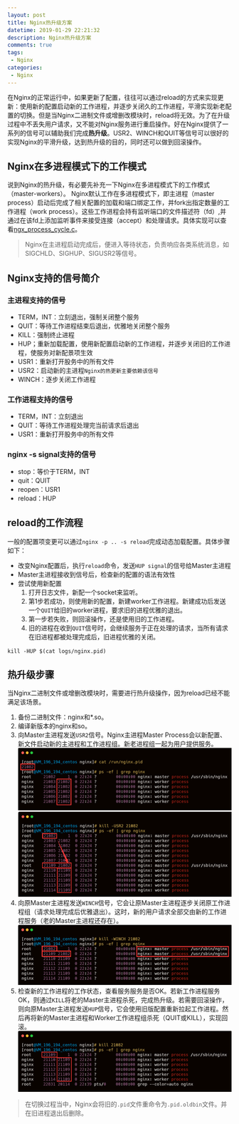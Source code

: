 ```yaml
---
layout: post
title: Nginx热升级方案
datetime: 2019-01-29 22:21:32
description: Nginx热升级方案
comments: true
tags:
 - Nginx
categories:
 - Nginx
---
```


在Nginx的正常运行中，如果更新了配置，往往可以通过reload的方式来实现更新：使用新的配置启动新的工作进程，并逐步关闭久的工作进程，平滑实现新老配置的切换。但是当Nginx二进制文件或增删改模块时，reload将无效。为了在升级过程中不丢失用户请求，又不能对Nginx服务进行重启操作。好在Nginx提供了一系列的信号可以辅助我们完成**热升级**。USR2、WINCH和QUIT等信号可以很好的实现Nginx的平滑升级，达到热升级的目的，同时还可以做到回滚操作。
<!--more-->

## Nginx在多进程模式下的工作模式
说到Nginx的热升级，有必要先补充一下Nginx在多进程模式下的工作模式（master-workers）。
Nginx默认工作在多进程模式下，即主进程（master process）启动后完成了相关配置的加载和端口绑定工作，并fork出指定数量的工作进程（work process）。这些工作进程会持有监听端口的文件描述符（fd）,并通过在该fd上添加监听事件来接受连接（accept）和处理请求。具体实现可以查看[ngx_process_cycle.c](https://github.com/nginx/nginx/blob/master/src/os/unix/ngx_process_cycle.c)。

> Nginx在主进程启动完成后，便进入等待状态，负责响应各类系统消息，如SIGCHLD、SIGHUP、SIGUSR2等信号。

## Nginx支持的信号简介
### 主进程支持的信号
 - TERM，INT：立刻退出，强制关闭整个服务
 - QUIT：等待工作进程结束后退出，优雅地关闭整个服务
 - KILL：强制终止进程
 - HUP；重新加载配置，使用新配置启动新的工作进程，并逐步关闭旧的工作进程，使服务对新配景项生效  
 - USR1：重新打开股务中的所有文件
 - USR2：启动新的主进程`Nginx的热更新主要依赖该信号`
 - WINCH：逐步关闭工作进程

### 工作进程支持的信号
 - TERM，INT：立刻退出
 - QUIT：等待工作进程处理完当前请求后退出
 - USR1：重新打开股务中的所有文件

### nginx -s signal支持的信号
 - stop：等价于TERM，INT
 - quit：QUIT
 - reopen：USR1
 - reload：HUP


## reload的工作流程

一般的配置项变更可以通过`nginx -p .. -s reload`完成动态加载配置。具体步骤如下：
 - 改变Nginx配置后，执行`reload`命令，发送`HUP signal`的信号给Master主进程
 - Master主进程接收到信号后，检查新的配置的语法有效性
 - 尝试使用新配置
    1. 打开日志文件，新配一个socket来监听。
    2. 第1步若成功，则使用新的配置，新建worker工作进程。新建成功后发送一个`QUIT`给旧的worker进程，要求旧的进程优雅的退出。
    3. 第一步若失败，则回滚操作，还是使用旧的工作进程。
    4. 旧的进程在收到`QUIT`信号时，会继续服务于正在处理的请求，当所有请求在旧进程都被处理完成后，旧进程优雅的关闭。


```shell
kill -HUP $(cat logs/nginx.pid)
```


## 热升级步骤
当Nginx二进制文件或增删改模块时，需要进行热升级操作，因为reload已经不能满足该场景。
1. 备份二进制文件：nginx和*.so。
2. 编译新版本的nginx和so。
3. 向Master主进程发送`USR2`信号。Nginx主进程Master Process会以新配置、新文件启动新的主进程和工作进程组。新老进程组一起为用户提供服务。
   ![执行热升级前](/images/posts/nginx_hot_update/before_usr2.png)
   ![执行USR2后](/images/posts/nginx_hot_update/end_usr2.png)
4. 向原Master主进程发送`WINCH`信号，它会让原Master主进程逐步关闭原工作进程组（请求处理完成后优雅退出）。这时，新的用户请求全部交由新的工作进程服务（老的Master主进程还存在）。
   ![执行WINCH后](/images/posts/nginx_hot_update/winch.png)
5. 检查新的工作进程的工作状态，查看服务服务是否OK。若新工作进程服务OK，则通过`KILL`将老的Master主进程杀死，完成热升级。若需要回滚操作，则向原Master主进程发送`HUP`信号，它会使用旧版配置重新拉起工作进程。然后再将新的Master主进程和Worker工作进程组杀死（QUIT或KILL），实现回滚。
   ![kill旧的主进程](/images/posts/nginx_hot_update/kill.png)
> 在切换过程当中，Nginx会将旧的`.pid`文件重命令为`.pid.oldbin`文件。并在旧进程退出后删除。